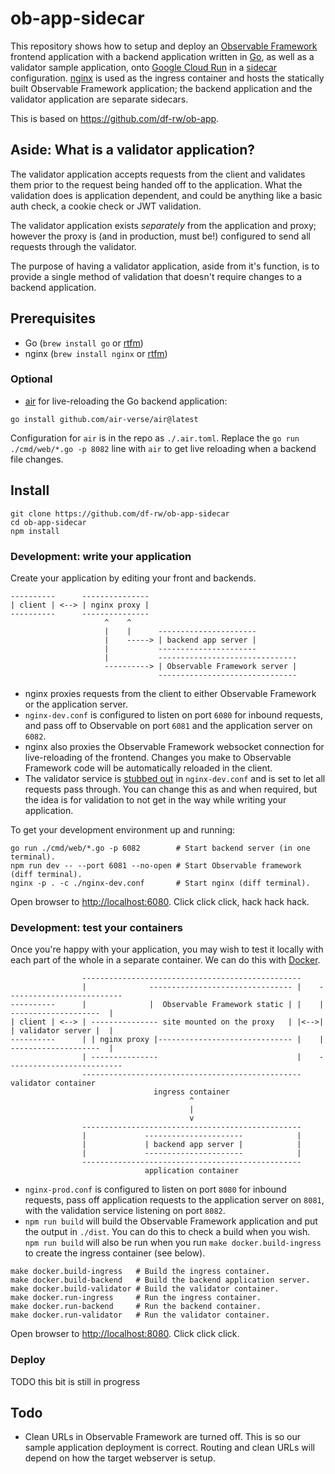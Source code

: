 # ob-app-sidecar

This repository shows how to setup and deploy an [Observable
Framework](https://observablehq.com/framework) frontend application with a
backend application written in [Go](https://go.dev), as well as a validator
sample application, onto [Google Cloud Run](https://cloud.google.com/run) in a
[sidecar](https://cloud.google.com/run/docs/deploying#sidecars) configuration.
[nginx](https://nginx.org) is used as the ingress container and hosts the
statically built Observable Framework application; the backend application and
the validator application are separate sidecars.

This is based on <https://github.com/df-rw/ob-app>.

## Aside: What is a validator application?

The validator application accepts requests from the client and validates them
prior to the request being handed off to the application. What the validation
does is application dependent, and could be anything like a basic auth check, a
cookie check or JWT validation.

The validator application exists _separately_ from the application and proxy;
however the proxy is (and in production, must be!) configured to send all
requests through the validator.

The purpose of having a validator application, aside from it's function, is to
provide a single method of validation that doesn't require changes to a backend
application.

## Prerequisites

- Go (`brew install go` or [rtfm](https://go.dev/doc/install))
- nginx (`brew install nginx` or [rtfm](https://nginx.org/en/docs/install.html))

### Optional

- [air](https://github.com/air-verse/air) for live-reloading the Go backend
  application:

```shell
go install github.com/air-verse/air@latest
```

Configuration for `air` is in the repo as `./.air.toml`. Replace the `go run
./cmd/web/*.go -p 8082` line with `air` to get live reloading when a backend
file changes.

## Install

```shell
git clone https://github.com/df-rw/ob-app-sidecar
cd ob-app-sidecar
npm install
```

### Development: write your application

Create your application by editing your front and backends.

```
----------      ---------------
| client | <--> | nginx proxy |
----------      ---------------
                     ^    ^
                     |    |      ----------------------
                     |    -----> | backend app server |
                     |           ----------------------
                     |           -------------------------------
                     ----------> | Observable Framework server |
                                 -------------------------------
```

- nginx proxies requests from the client to either Observable Framework or the
  application server.
- `nginx-dev.conf` is configured to listen on port `6080` for inbound requests,
  and pass off to Observable on port `6081` and the application server on
  `6082`.
- nginx also proxies the Observable Framework websocket connection for live-reloading
  of the frontend. Changes you make to Observable Framework code will be automatically
  reloaded in the client.
- The validator service is [stubbed
  out](https://nginx.org/en/docs/http/ngx_http_rewrite_module.html#return) in
  `nginx-dev.conf` and is set to let all requests pass through. You can change this as
  and when required, but the idea is for validation to not get in the way while writing
  your application.

To get your development environment up and running:

```shell
go run ./cmd/web/*.go -p 6082        # Start backend server (in one terminal).
npm run dev -- --port 6081 --no-open # Start Observable framework (diff terminal).
nginx -p . -c ./nginx-dev.conf       # Start nginx (diff terminal).
```

Open browser to <http://localhost:6080>. Click click click, hack hack hack.

### Development: test your containers

Once you're happy with your application, you may wish to test it locally with
each part of the whole in a separate container. We can do this with
[Docker](https://docker.com).

```
                -------------------------------------------------
                |              -------------------------------- |    --------------------------
----------      |              |  Observable Framework static | |    |  --------------------  |
| client | <--> | --------------- site mounted on the proxy   | |<-->|  | validator server |  |
----------      | | nginx proxy |------------------------------ |    |  --------------------  |
                | ---------------                               |    --------------------------
                -------------------------------------------------       validator container
                                ingress container
                                        ^
                                        |
                                        v
                -------------------------------------------------
                |             ----------------------            |
                |             | backend app server |            |
                |             ----------------------            |
                -------------------------------------------------
                              application container
```

- `nginx-prod.conf` is configured to listen on port `8080` for inbound
  requests, pass off application requests to the application server on
  `8081`, with the validation service listening on port `8082`.
- `npm run build` will build the Observable Framework application and put the
  output in `./dist`. You can do this to check a build when you wish. `npm run
  build` will also be run when you run `make docker.build-ingress` to create
  the ingress container (see below).

```shell
make docker.build-ingress   # Build the ingress container.
make docker.build-backend   # Build the backend application server.
make docker.build-validator # Build the validator container.
make docker.run-ingress     # Run the ingress container.
make docker.run-backend     # Run the backend container.
make docker.run-validator   # Run the validator container.
```

Open browser to <http://localhost:8080>. Click click click.

### Deploy

TODO this bit is still in progress





## Todo

- Clean URLs in Observable Framework are turned off. This is so our sample
  application deployment is correct. Routing and clean URLs will depend on
  how the target webserver is setup.
